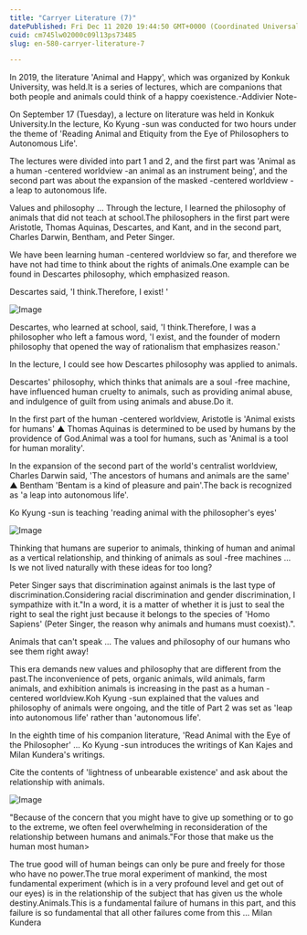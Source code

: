 ```yaml
---
title: "Carryer Literature (7)"
datePublished: Fri Dec 11 2020 19:44:50 GMT+0000 (Coordinated Universal Time)
cuid: cm745lw02000c09l13ps73485
slug: en-580-carryer-literature-7

---
```



In 2019, the literature 'Animal and Happy', which was organized by Konkuk University, was held.It is a series of lectures, which are companions that both people and animals could think of a happy coexistence.-Addivier Note-

On September 17 (Tuesday), a lecture on literature was held in Konkuk University.In the lecture, Ko Kyung -sun was conducted for two hours under the theme of 'Reading Animal and Etiquity from the Eye of Philosophers to Autonomous Life'.

The lectures were divided into part 1 and 2, and the first part was 'Animal as a human -centered worldview -an animal as an instrument being', and the second part was about the expansion of the masked -centered worldview -a leap to autonomous life.

Values ​​and philosophy ... Through the lecture, I learned the philosophy of animals that did not teach at school.The philosophers in the first part were Aristotle, Thomas Aquinas, Descartes, and Kant, and in the second part, Charles Darwin, Bentham, and Peter Singer.

We have been learning human -centered worldview so far, and therefore we have not had time to think about the rights of animals.One example can be found in Descartes philosophy, which emphasized reason.

Descartes said, 'I think.Therefore, I exist! '

![Image](https://cdn.hashnode.com/res/hashnode/image/upload/v1739500363541/bed2a75f-445e-4445-a291-7900d2ddaedf.jpeg)

Descartes, who learned at school, said, 'I think.Therefore, I was a philosopher who left a famous word, 'I exist, and the founder of modern philosophy that opened the way of rationalism that emphasizes reason.'

In the lecture, I could see how Descartes philosophy was applied to animals.

Descartes' philosophy, which thinks that animals are a soul -free machine, have influenced human cruelty to animals, such as providing animal abuse, and indulgence of guilt from using animals and abuse.Do it.

In the first part of the human -centered worldview, Aristotle is 'Animal exists for humans' ▲ Thomas Aquinas is determined to be used by humans by the providence of God.Animal was a tool for humans, such as 'Animal is a tool for human morality'.

In the expansion of the second part of the world's centralist worldview, Charles Darwin said, 'The ancestors of humans and animals are the same' ▲ Bentham 'Bentam is a kind of pleasure and pain'.The back is recognized as 'a leap into autonomous life'.

Ko Kyung -sun is teaching 'reading animal with the philosopher's eyes'

![Image](https://cdn.hashnode.com/res/hashnode/image/upload/v1739500366065/3a0cef7f-c8f4-4c61-b17e-bd69eec476df.jpeg)

Thinking that humans are superior to animals, thinking of human and animal as a vertical relationship, and thinking of animals as soul -free machines ... Is we not lived naturally with these ideas for too long?

Peter Singer says that discrimination against animals is the last type of discrimination.Considering racial discrimination and gender discrimination, I sympathize with it."In a word, it is a matter of whether it is just to seal the right to seal the right just because it belongs to the species of 'Homo Sapiens' (Peter Singer, the reason why animals and humans must coexist).".

Animals that can't speak ... The values ​​and philosophy of our humans who see them right away!

This era demands new values ​​and philosophy that are different from the past.The inconvenience of pets, organic animals, wild animals, farm animals, and exhibition animals is increasing in the past as a human -centered worldview.Koh Kyung -sun explained that the values ​​and philosophy of animals were ongoing, and the title of Part 2 was set as 'leap into autonomous life' rather than 'autonomous life'.

In the eighth time of his companion literature, 'Read Animal with the Eye of the Philosopher' ... Ko Kyung -sun introduces the writings of Kan Kajes and Milan Kundera's writings.

Cite the contents of 'lightness of unbearable existence' and ask about the relationship with animals.

![Image](https://cdn.hashnode.com/res/hashnode/image/upload/v1739500368466/a0b88232-7087-44c5-a57e-b9d0250ef621.jpeg)

"Because of the concern that you might have to give up something or to go to the extreme, we often feel overwhelming in reconsideration of the relationship between humans and animals."For those that make us the human most human>

The true good will of human beings can only be pure and freely for those who have no power.The true moral experiment of mankind, the most fundamental experiment (which is in a very profound level and get out of our eyes) is in the relationship of the subject that has given us the whole destiny.Animals.This is a fundamental failure of humans in this part, and this failure is so fundamental that all other failures come from this ... Milan Kundera